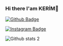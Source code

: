 
### Hi there I'am KERİM👋

<!--
**altun42/altun42** is a ✨ _special_ ✨ repository because its `README.md` (this file) appears on your GitHub profile.

Here are some ideas to get you started:

- 🔭 I’m currently working on ...
- 🌱 I’m currently learning ...
- 👯 I’m looking to collaborate on ...
- 🤔 I’m looking for help with ...
- 💬 Ask me about ...
- 📫 How to reach me: ...
- 😄 Pronouns: ...
- ⚡ Fun fact: ...
-->
[![Github Badge](https://img.shields.io/badge/-Github-000?style=quare&labelColor=000&logo=Github&logoColor=white&link=link)](https://github.com/altun42) 

[![Instagram Badge](https://img.shields.io/badge/-Instagram-C13584?style=flat-quare&labelColor=C13584&logo=instagram&logoColor=white&link=link)](https://z-p15.www.instagram.com/k_e_r_i_m__a_l_t_n/) 

![Github stats 2](https://github-readme-stats.vercel.app/api?username=altun42&show_icons=true&theme=radical)

